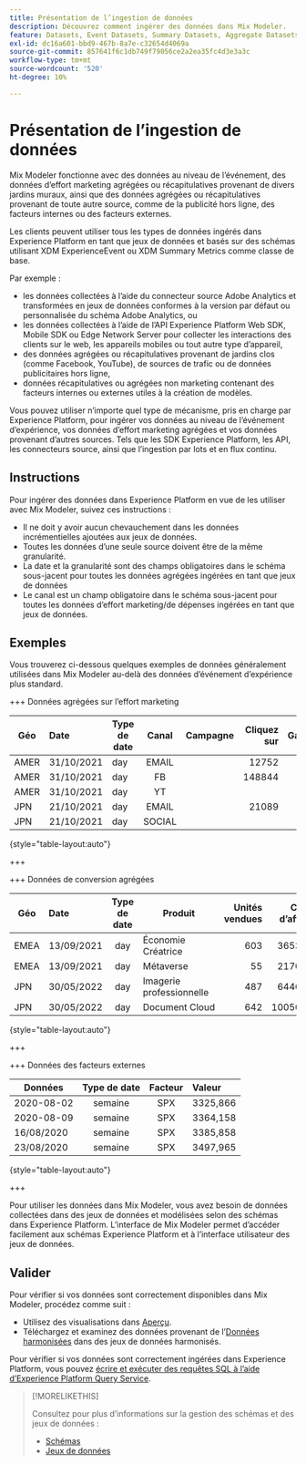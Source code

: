 ```yaml
---
title: Présentation de l’ingestion de données
description: Découvrez comment ingérer des données dans Mix Modeler.
feature: Datasets, Event Datasets, Summary Datasets, Aggregate Datasets
exl-id: dc16a601-bbd9-467b-8a7e-c32654d4069a
source-git-commit: 857641f6c1db749f79056ce2a2ea35fc4d3e3a3c
workflow-type: tm+mt
source-wordcount: '520'
ht-degree: 10%

---
```


# Présentation de l’ingestion de données

Mix Modeler fonctionne avec des données au niveau de l’événement, des données d’effort marketing agrégées ou récapitulatives provenant de divers jardins muraux, ainsi que des données agrégées ou récapitulatives provenant de toute autre source, comme de la publicité hors ligne, des facteurs internes ou des facteurs externes.

Les clients peuvent utiliser tous les types de données ingérés dans Experience Platform en tant que jeux de données et basés sur des schémas utilisant XDM ExperienceEvent ou XDM Summary Metrics comme classe de base.

Par exemple :

* les données collectées à l’aide du connecteur source Adobe Analytics et transformées en jeux de données conformes à la version par défaut ou personnalisée du schéma Adobe Analytics, ou
* les données collectées à l’aide de l’API Experience Platform Web SDK, Mobile SDK ou Edge Network Server pour collecter les interactions des clients sur le web, les appareils mobiles ou tout autre type d’appareil,
* des données agrégées ou récapitulatives provenant de jardins clos (comme Facebook, YouTube), de sources de trafic ou de données publicitaires hors ligne,
* données récapitulatives ou agrégées non marketing contenant des facteurs internes ou externes utiles à la création de modèles.

Vous pouvez utiliser n’importe quel type de mécanisme, pris en charge par Experience Platform, pour ingérer vos données au niveau de l’événement d’expérience, vos données d’effort marketing agrégées et vos données provenant d’autres sources. Tels que les SDK Experience Platform, les API, les connecteurs source, ainsi que l’ingestion par lots et en flux continu.


## Instructions

Pour ingérer des données dans Experience Platform en vue de les utiliser avec Mix Modeler, suivez ces instructions :

* Il ne doit y avoir aucun chevauchement dans les données incrémentielles ajoutées aux jeux de données.
* Toutes les données d’une seule source doivent être de la même granularité.
* La date et la granularité sont des champs obligatoires dans le schéma sous-jacent pour toutes les données agrégées ingérées en tant que jeux de données
* Le canal est un champ obligatoire dans le schéma sous-jacent pour toutes les données d’effort marketing/de dépenses ingérées en tant que jeux de données.


## Exemples

Vous trouverez ci-dessous quelques exemples de données généralement utilisées dans Mix Modeler au-delà des données d’événement d’expérience plus standard.

+++ Données agrégées sur l’effort marketing

| Géo | Date | Type de date | Canal | Campagne | Cliquez sur | Gagné | Engagement | Impression | Ouvrir | Owned | Envoyés | Dépenses |
|---|:--|---|:---:|---|--:|---|--:|---|---|---|--:|--:|
| AMER | 31/10/2021 | day | EMAIL | | 12752 | | | | | | 1132945 | |
| AMER | 31/10/2021 | day | FB | | 148844 | | | | | | | 42111 |
| AMER | 31/10/2021 | day | YT | | | | 2314452 | | | | | 10540 |
| JPN | 21/10/2021 | day | EMAIL | | 21089 | | | | | | 3283626 | |
| JPN | 21/10/2021 | day | SOCIAL | | | | 621 | | | | | 74512 |

{style="table-layout:auto"}

+++

+++ Données de conversion agrégées

| Géo | Date | Type de date | Produit | Unités vendues | Chiffre d’affaires |
|---|:---|:---:|---|--:|--:|
| EMEA | 13/09/2021 | day | Économie Créatrice | 603 | 36537,68 |
| EMEA | 13/09/2021 | day | Métaverse | 55 | 21704,37 |
| JPN | 30/05/2022 | day | Imagerie professionnelle | 487 | 64469,60 |
| JPN | 30/05/2022 | day | Document Cloud | 642 | 100509,07 |

{style="table-layout:auto"}

+++

+++ Données des facteurs externes

| Données | Type de date | Facteur | Valeur |
|---|:---:|:---:|:---|
| 2020-08-02 | semaine | SPX | 3325,866 |
| 2020-08-09 | semaine | SPX | 3364,158 |
| 16/08/2020 | semaine | SPX | 3385,858 |
| 23/08/2020 | semaine | SPX | 3497,965 |

{style="table-layout:auto"}

+++

Pour utiliser les données dans Mix Modeler, vous avez besoin de données collectées dans des jeux de données et modélisées selon des schémas dans Experience Platform. L’interface de Mix Modeler permet d’accéder facilement aux schémas Experience Platform et à l’interface utilisateur des jeux de données.


## Valider

Pour vérifier si vos données sont correctement disponibles dans Mix Modeler, procédez comme suit :

* Utilisez des visualisations dans [Aperçu](/help/overview.md).
* Téléchargez et examinez des données provenant de l’[Données harmonisées](/help/harmonize-data/overview.md) dans des jeux de données harmonisés.

Pour vérifier si vos données sont correctement ingérées dans Experience Platform, vous pouvez [écrire et exécuter des requêtes SQL à l’aide d’Experience Platform Query Service](https://experienceleague.adobe.com/fr/docs/experience-platform/query/home).


>[!MORELIKETHIS]
>
>Consultez pour plus d’informations sur la gestion des schémas et des jeux de données :
>
>* [Schémas](schemas.md)
>* [Jeux de données](datasets.md)
